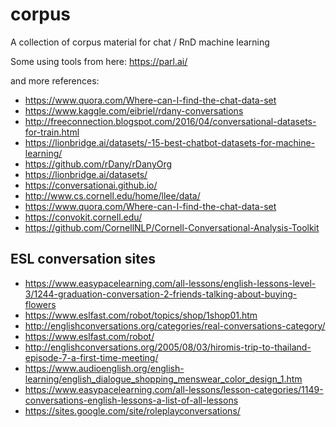 # corpus

A collection of corpus material for chat / RnD machine learning

Some using tools from here:
https://parl.ai/

and more references:
- https://www.quora.com/Where-can-I-find-the-chat-data-set
- https://www.kaggle.com/eibriel/rdany-conversations
- http://freeconnection.blogspot.com/2016/04/conversational-datasets-for-train.html
- https://lionbridge.ai/datasets/-15-best-chatbot-datasets-for-machine-learning/
- https://github.com/rDany/rDanyOrg
- https://lionbridge.ai/datasets/
- https://conversationai.github.io/
- http://www.cs.cornell.edu/home/llee/data/
- https://www.quora.com/Where-can-I-find-the-chat-data-set
- https://convokit.cornell.edu/
- https://github.com/CornellNLP/Cornell-Conversational-Analysis-Toolkit

## ESL conversation sites
- https://www.easypacelearning.com/all-lessons/english-lessons-level-3/1244-graduation-conversation-2-friends-talking-about-buying-flowers
- https://www.eslfast.com/robot/topics/shop/1shop01.htm
- http://englishconversations.org/categories/real-conversations-category/
- https://www.eslfast.com/robot/
- http://englishconversations.org/2005/08/03/hiromis-trip-to-thailand-episode-7-a-first-time-meeting/
- https://www.audioenglish.org/english-learning/english_dialogue_shopping_menswear_color_design_1.htm
- https://www.easypacelearning.com/all-lessons/lesson-categories/1149-conversations-english-lessons-a-list-of-all-lessons
- https://sites.google.com/site/roleplayconversations/

